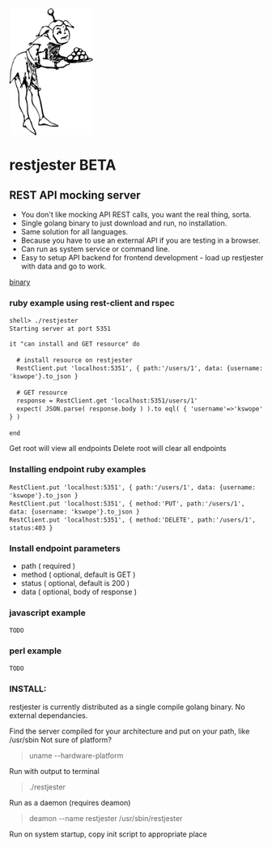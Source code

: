 

<img height="250" src="https://github.com/kswope/restjester/blob/master/assets/jester.png" />

# restjester BETA

## REST API mocking server


* You don't like mocking API REST calls, you want the real thing, sorta.
* Single golang binary to just download and run, no installation.
* Same solution for all languages.
* Because you have to use an external API if you are testing in a browser.
* Can run as system service or command line.
* Easy to setup API backend for frontend development - load up restjester with data and go to work.


[binary](https://github.com/kswope/restjester/blob/master/server/bin/restjester?raw=true)


### ruby example using rest-client and rspec

```
shell> ./restjester
Starting server at port 5351
```

```
it "can install and GET resource" do

  # install resource on restjester
  RestClient.put 'localhost:5351', { path:'/users/1', data: {username: 'kswope'}.to_json }

  # GET resource
  response = RestClient.get 'localhost:5351/users/1' 
  expect( JSON.parse( response.body ) ).to eql( { 'username'=>'kswope' } )

end
```

Get root will view all endpoints
Delete root will clear all endpoints

### Installing endpoint ruby examples
```
RestClient.put 'localhost:5351', { path:'/users/1', data: {username: 'kswope'}.to_json }
RestClient.put 'localhost:5351', { method:'PUT', path:'/users/1', data: {username: 'kswope'}.to_json }
RestClient.put 'localhost:5351', { method:'DELETE', path:'/users/1', status:403 }
```


### Install endpoint parameters
* path ( required )
* method ( optional, default is GET )
* status ( optional, default is 200 )
* data ( optional, body of response )


### javascript example
```
TODO
```

### perl example
```
TODO
```

### INSTALL:

restjester is currently distributed as a single compile golang binary.  No external dependancies.

Find the server compiled for your architecture and put on your path, like /usr/sbin
Not sure of platform?  
> uname --hardware-platform

Run with output to terminal
> ./restjester

Run as a daemon (requires deamon)
> deamon --name restjester /usr/sbin/restjester

Run on system startup, copy init script to appropriate place


